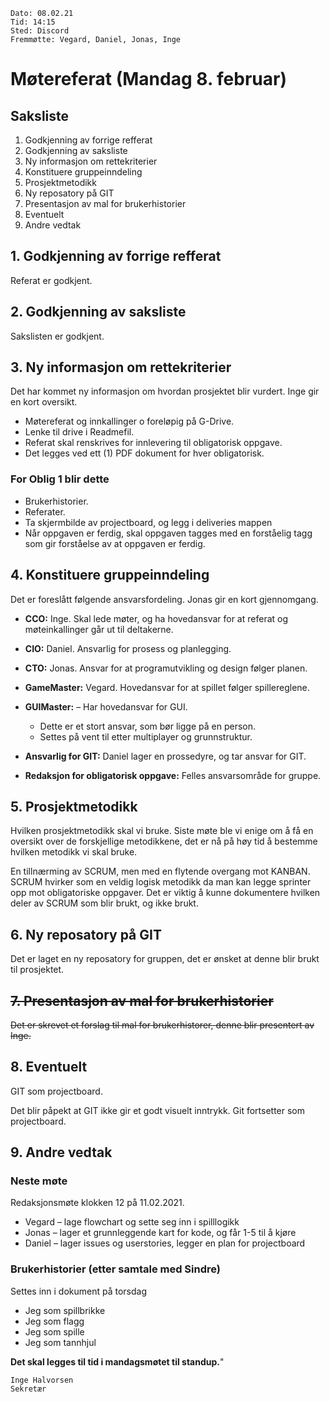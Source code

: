     Dato: 08.02.21
    Tid: 14:15
    Sted: Discord
    Fremmøtte: Vegard, Daniel, Jonas, Inge
    
# Møtereferat (Mandag 8. februar)

## Saksliste
1.  Godkjenning av forrige refferat
2.  Godkjenning av saksliste
3.  Ny informasjon om rettekriterier
4.  Konstituere gruppeinndeling
5.  Prosjektmetodikk
6.  Ny reposatory på GIT
7.  Presentasjon av mal for brukerhistorier
8.  Eventuelt
9.  Andre vedtak

## 1. Godkjenning av forrige refferat
Referat er godkjent.

## 2. Godkjenning av saksliste
Sakslisten er godkjent.

## 3. Ny informasjon om rettekriterier
Det har kommet ny informasjon om hvordan prosjektet blir vurdert. Inge gir en kort oversikt.
-   Møtereferat og innkallinger o foreløpig på G-Drive.
-   Lenke til drive i Readmefil.
-   Referat skal renskrives for innlevering til obligatorisk oppgave.
-   Det legges ved ett (1) PDF dokument for hver obligatorisk.

### For Oblig 1 blir dette
-   Brukerhistorier.
-   Referater.
-   Ta skjermbilde av projectboard, og legg i deliveries mappen
-   Når oppgaven er ferdig, skal oppgaven tagges med en forståelig tagg som gir forståelse av at oppgaven er ferdig.

## 4. Konstituere gruppeinndeling
Det er foreslått følgende ansvarsfordeling. Jonas gir en kort gjennomgang.

-   **CCO:** Inge. Skal lede møter, og ha hovedansvar for at referat og møteinkallinger går ut til deltakerne.
-   **CIO:** Daniel. Ansvarlig for prosess og planlegging.
-   **CTO:** Jonas. Ansvar for at programutvikling og design følger planen.
-   **GameMaster:** Vegard. Hovedansvar for at spillet følger spillereglene.
-   **GUIMaster:**
    –   Har hovedansvar for GUI. 
    -   Dette er et stort ansvar, som bør ligge på en person. 
    -   Settes på vent til etter multiplayer og grunnstruktur.

-   **Ansvarlig for GIT:** Daniel lager en prossedyre, og tar ansvar for GIT.
-   **Redaksjon for obligatorisk oppgave:** Felles ansvarsområde for gruppe.

## 5. Prosjektmetodikk
Hvilken prosjektmetodikk skal vi bruke. Siste møte ble vi enige om å få en oversikt over de
forskjellige metodikkene, det er nå på høy tid å bestemme hvilken metodikk vi skal bruke.

En tillnærming av SCRUM, men med en flytende overgang mot KANBAN. SCRUM hvirker som
en veldig logisk metodikk da man kan legge sprinter opp mot obligatoriske oppgaver. Det er viktig
å kunne dokumentere hvilken deler av SCRUM som blir brukt, og ikke brukt.

## 6. Ny reposatory på GIT
Det er laget en ny reposatory for gruppen, det er ønsket at denne blir brukt til prosjektet.

## ~~7. Presentasjon av mal for brukerhistorier~~
~~Det er skrevet et forslag til mal for brukerhistorer, denne blir presentert av Inge.~~

## 8. Eventuelt
GIT som projectboard.

Det blir påpekt at GIT ikke gir et godt visuelt inntrykk. Git fortsetter som projectboard.

## 9. Andre vedtak

### Neste møte
Redaksjonsmøte klokken 12 på 11.02.2021.

-   Vegard – lage flowchart og sette seg inn i spilllogikk
-   Jonas – lager et grunnleggende kart for kode, og får 1-5 til å kjøre
-   Daniel – lager issues og userstories, legger en plan for projectboard
    
### Brukerhistorier (etter samtale med Sindre)
Settes inn i dokument på torsdag
-   Jeg som spillbrikke
-   Jeg som flagg
-   Jeg som spille
-   Jeg som tannhjul

**Det skal legges til tid i mandagsmøtet til standup.**"

    Inge Halvorsen
    Sekretær